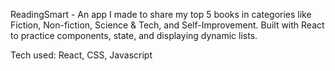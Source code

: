 ReadingSmart - An app I made to share my top 5 books in categories like Fiction, Non-fiction, Science & Tech, and Self-Improvement. Built with React to practice components, state, and displaying dynamic lists.

Tech used: React, CSS, Javascript
